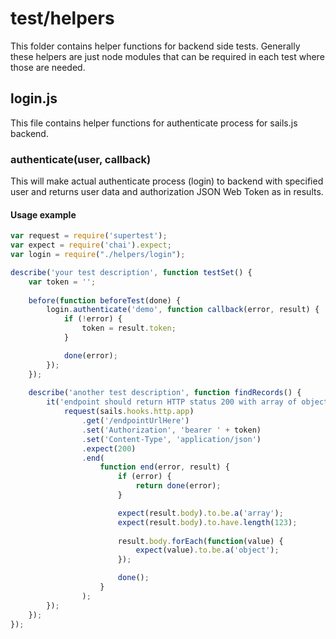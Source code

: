 # test/helpers
This folder contains helper functions for backend side tests. Generally these helpers are just node modules that
can be required in each test where those are needed.

## login.js
This file contains helper functions for authenticate process for sails.js backend. 

### authenticate(user, callback)
This will make actual authenticate process (login) to backend with specified user and returns user data and 
authorization JSON Web Token as in results. 

#### Usage example
```javascript
var request = require('supertest');
var expect = require('chai').expect;
var login = require("./helpers/login");

describe('your test description', function testSet() {
    var token = '';
    
    before(function beforeTest(done) {
        login.authenticate('demo', function callback(error, result) {
            if (!error) {
                token = result.token;
            }

            done(error);
        });
    });
    
    describe('another test description', function findRecords() {
        it('endpoint should return HTTP status 200 with array of objects as in body', function it(done) {
            request(sails.hooks.http.app)
                .get('/endpointUrlHere')
                .set('Authorization', 'bearer ' + token)
                .set('Content-Type', 'application/json')
                .expect(200)
                .end(
                    function end(error, result) {
                        if (error) {
                            return done(error);
                        }

                        expect(result.body).to.be.a('array');
                        expect(result.body).to.have.length(123);
                        
                        result.body.forEach(function(value) {
                            expect(value).to.be.a('object');
                        });

                        done();
                    }
                );
        });
    });
});
```

